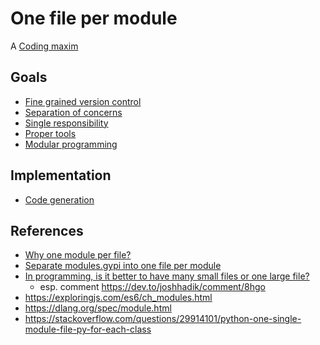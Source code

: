 # One file per module

A [Coding maxim](coding-maxims)



## Goals

* [Fine grained version control](fine-grained-version-control)
* [Separation of concerns](https://en.wikipedia.org/wiki/Separation_of_concerns)
* [Single responsibility](https://en.wikipedia.org/wiki/Single_responsibility_principle)
* [Proper tools](proper-tools)
* [Modular programming](https://en.wikipedia.org/wiki/Modular_programming)



## Implementation

* [Code generation](code-generation)



## References

* [Why one module per file?](https://github.com/gocardless/angularjs-style-guide/issues/14)
* [Separate modules.gypi into one file per module](https://groups.google.com/a/chromium.org/forum/#!msg/feature-media-reviews/SbXiCdflBjs/JDW64AXG6ToJ)
* [In programming, is it better to have many small files or one large file?](https://dev.to/cecilelebleu/in-programming-is-it-better-to-have-many-small-files-or-one-large-file-1oom)
  * esp. comment https://dev.to/joshhadik/comment/8hgo
* https://exploringjs.com/es6/ch_modules.html
* https://dlang.org/spec/module.html
* https://stackoverflow.com/questions/29914101/python-one-single-module-file-py-for-each-class
